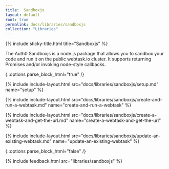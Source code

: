 ```yaml
---
title:  Sandboxjs
layout: default
root: true
permalink: docs/libraries/sandboxjs
collection: "Libraries"
--- 
```

{% include sticky-title.html title="Sandboxjs" %}

The Auth0 Sandboxjs is a node.js package that allows you to sandbox your code and run it on the public webtask.io cluster. It supports returning Promises and/or invoking node-style callbacks.

{::options parse_block_html="true" /}

{% include include-layout.html src="docs/libraries/sandboxjs/setup.md" name="setup" %}

{% include include-layout.html src="docs/libraries/sandboxjs/create-and-run-a-webtask.md" name="create-and-run-a-webtask" %}

{% include include-layout.html src="docs/libraries/sandboxjs/create-a-webtask-and-get-the-url.md" name="create-a-webtask-and-get-the-url" %}

{% include include-layout.html src="docs/libraries/sandboxjs/update-an-existing-webtask.md" name="update-an-existing-webtask" %}

{::options parse_block_html="false" /}

{% include feedback.html src="libraries/sandboxjs" %}